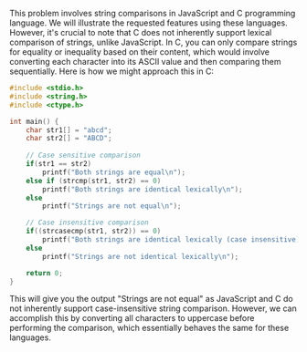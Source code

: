 This problem involves string comparisons in JavaScript and C programming language. We will illustrate the requested features using these languages. However, it's crucial to note that C does not inherently support lexical comparison of strings, unlike JavaScript. In C, you can only compare strings for equality or inequality based on their content, which would involve converting each character into its ASCII value and then comparing them sequentially. Here is how we might approach this in C:

```c
#include <stdio.h>
#include <string.h>
#include <ctype.h>

int main() {
    char str1[] = "abcd";
    char str2[] = "ABCD";
    
    // Case sensitive comparison
    if(str1 == str2) 
        printf("Both strings are equal\n");
    else if (strcmp(str1, str2) == 0)
        printf("Both strings are identical lexically\n");
    else
        printf("Strings are not equal\n");

    // Case insensitive comparison
    if((strcasecmp(str1, str2)) == 0)
        printf("Both strings are identical lexically (case insensitive)\n");
    else
        printf("Strings are not identical lexically\n");

    return 0;
}
```
This will give you the output "Strings are not equal" as JavaScript and C do not inherently support case-insensitive string comparison. However, we can accomplish this by converting all characters to uppercase before performing the comparison, which essentially behaves the same for these languages.
